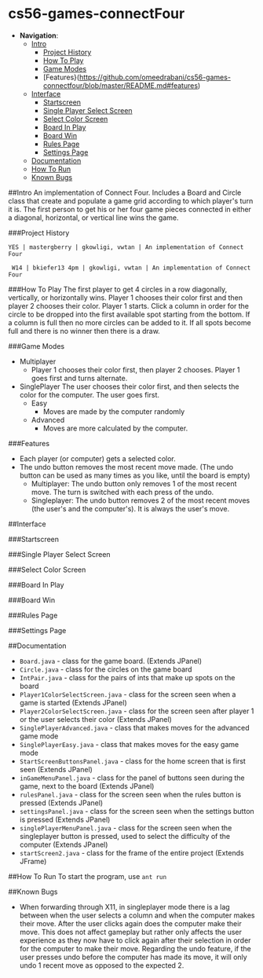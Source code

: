 cs56-games-connectFour
======================

- __Navigation__:
  - [Intro](https://github.com/omeedrabani/cs56-games-connectfour/blob/master/README.md#intro)
    - [Project History](https://github.com/omeedrabani/cs56-games-connectfour/blob/master/README.md#project-history)
    - [How To Play](https://github.com/omeedrabani/cs56-games-connectfour/blob/master/README.md#how-to-play)
    - [Game Modes](https://github.com/omeedrabani/cs56-games-connectfour/blob/master/README.md#game-modes)
    - [Features}(https://github.com/omeedrabani/cs56-games-connectfour/blob/master/README.md#features)
  - [Interface](https://github.com/omeedrabani/cs56-games-connectfour/blob/master/README.md#interface)
    - [Startscreen](https://github.com/omeedrabani/cs56-games-connectfour/blob/master/README.md#startscreen)
    - [Single Player Select Screen](https://github.com/omeedrabani/cs56-games-connectfour/blob/master/README.md#single-player-select-screen)
    - [Select Color Screen](https://github.com/omeedrabani/cs56-games-connectfour/blob/master/README.md#select-color)
    - [Board In Play](https://github.com/omeedrabani/cs56-games-connectfour/blob/master/README.md#board-in-play)
    - [Board Win](https://github.com/omeedrabani/cs56-games-connectfour/blob/master/README.md#board-win)
    - [Rules Page](https://github.com/omeedrabani/cs56-games-connectfour/blob/master/README.md#rules-page)
    - [Settings Page](https://github.com/omeedrabani/cs56-games-connectfour/blob/master/README.md#settings-page)
  - [Documentation](https://github.com/omeedrabani/cs56-games-connectfour/blob/master/README.md#documentation)
  - [How To Run](https://github.com/omeedrabani/cs56-games-connectfour/blob/master/README.md#how-to-run)
  - [Known Bugs](https://github.com/omeedrabani/cs56-games-connectfour/blob/master/README.md#known-bugs)

##Intro
An implementation of Connect Four. Includes a Board and Circle class that create and populate a game grid according to which player's turn it is. The first person to get his or her four game pieces connected in either a diagonal, horizontal, or vertical line wins the game.

###Project History

```
YES | mastergberry | gkowligi, vwtan | An implementation of Connect Four
```
```
 W14 | bkiefer13 4pm | gkowligi, vwtan | An implementation of Connect Four
```

###How To Play
The first player to get 4 circles in a row diagonally, vertically, or horizontally wins. Player 1 chooses their color first and then player 2 chooses their color. Player 1 starts. Click a column in order for the circle to be dropped into the first available spot starting from the bottom. If a column is full then no more circles can be added to it. If all spots become full and there is no winner then there is a draw. 

###Game Modes
- Multiplayer
  - Player 1 chooses their color first, then player 2 chooses. Player 1 goes first and turns alternate. 
- SinglePlayer
The user chooses their color first, and then selects the color for the computer. The user goes first.
  - Easy
    - Moves are made by the computer randomly
  - Advanced
    - Moves are more calculated by the computer.

###Features
- Each player (or computer) gets a selected color.
- The undo button removes the most recent move made. (The undo button can be used as many times as you like, until the board is empty)
  - Multiplayer: The undo button only removes 1 of the most recent move. The turn is switched with each press of the undo.
  - Singleplayer: The undo button removes 2 of the most recent moves (the user's and the computer's). It is always the user's move.

##Interface

###Startscreen

###Single Player Select Screen

###Select Color Screen

###Board In Play

###Board Win

###Rules Page

###Settings Page

##Documentation

* `Board.java` - class for the game board. (Extends JPanel)
* `Circle.java` - class for the circles on the game board
* `IntPair.java` - class for the pairs of ints that make up spots on the board 
* `Player1ColorSelectScreen.java` - class for the screen seen when a game is started (Extends JPanel)
* `Player2ColorSelectScreen.java` - class for the screen seen after player 1 or the user selects their color (Extends JPanel)
* `SinglePlayerAdvanced.java` - class that makes moves for the advanced game mode
* `SinglePlayerEasy.java` - class that makes moves for the easy game mode
* `StartScreenButtonsPanel.java` - class for the home screen that is first seen (Extends JPanel)
* `inGameMenuPanel.java` - class for the panel of buttons seen during the game, next to the board (Extends JPanel)
* `rulesPanel.java` - class for the screen seen when the rules button is pressed (Extends JPanel)
* `settingsPanel.java` - class for the screen seen when the settings button is pressed (Extends JPanel)
* `singlePlayerMenuPanel.java` - class for the screen seen when the singleplayer button is pressed, used to select the difficulty of the computer (Extends JPanel)
* `startScreen2.java` - class for the frame of the entire project (Extends JFrame)

##How To Run
To start the program, use `ant run`

##Known Bugs
* When forwarding through X11, in singleplayer mode there is a lag between when the user selects a column and when the computer makes their move. After the user clicks again does the computer make their move. This does not affect gameplay but rather only affects the user experience as they now have to click again after their selection in order for the computer to make their move. Regarding the undo feature, if the user presses undo before the computer has made its move, it will only undo 1 recent move as opposed to the expected 2. 